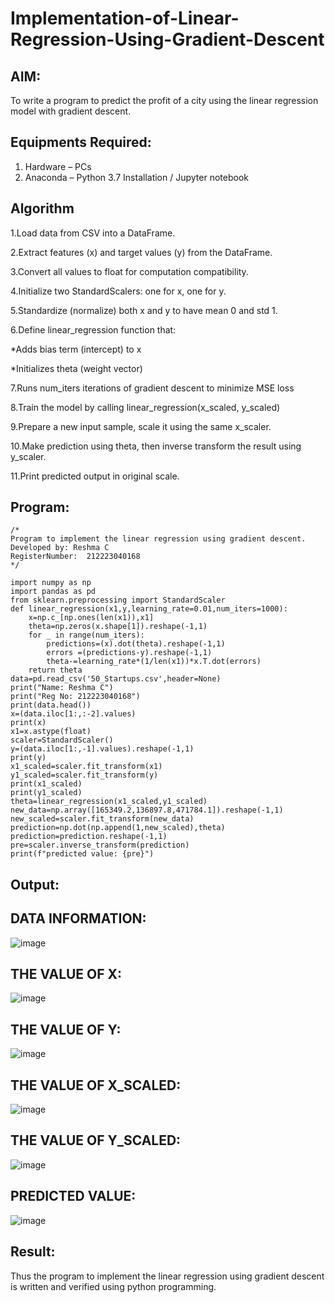 # Implementation-of-Linear-Regression-Using-Gradient-Descent

## AIM:
To write a program to predict the profit of a city using the linear regression model with gradient descent.

## Equipments Required:
1. Hardware – PCs
2. Anaconda – Python 3.7 Installation / Jupyter notebook

## Algorithm
1.Load data from CSV into a DataFrame.

2.Extract features (x) and target values (y) from the DataFrame.

3.Convert all values to float for computation compatibility.

4.Initialize two StandardScalers: one for x, one for y.

5.Standardize (normalize) both x and y to have mean 0 and std 1.

6.Define linear_regression function that:

*Adds bias term (intercept) to x

*Initializes theta (weight vector)

7.Runs num_iters iterations of gradient descent to minimize MSE loss

8.Train the model by calling linear_regression(x_scaled, y_scaled)

9.Prepare a new input sample, scale it using the same x_scaler.

10.Make prediction using theta, then inverse transform the result using y_scaler.

11.Print predicted output in original scale.
## Program:
```
/*
Program to implement the linear regression using gradient descent.
Developed by: Reshma C
RegisterNumber:  212223040168
*/
```
```
import numpy as np
import pandas as pd
from sklearn.preprocessing import StandardScaler
def linear_regression(x1,y,learning_rate=0.01,num_iters=1000):
    x=np.c_[np.ones(len(x1)),x1]
    theta=np.zeros(x.shape[1]).reshape(-1,1)
    for _ in range(num_iters):
        predictions=(x).dot(theta).reshape(-1,1)
        errors =(predictions-y).reshape(-1,1)
        theta-=learning_rate*(1/len(x1))*x.T.dot(errors)
    return theta
data=pd.read_csv('50_Startups.csv',header=None)
print("Name: Reshma C")
print("Reg No: 212223040168")
print(data.head())
x=(data.iloc[1:,:-2].values)
print(x)
x1=x.astype(float)
scaler=StandardScaler()
y=(data.iloc[1:,-1].values).reshape(-1,1)
print(y)
x1_scaled=scaler.fit_transform(x1)
y1_scaled=scaler.fit_transform(y)
print(x1_scaled)
print(y1_scaled)
theta=linear_regression(x1_scaled,y1_scaled)
new_data=np.array([165349.2,136897.8,471784.1]).reshape(-1,1)
new_scaled=scaler.fit_transform(new_data)
prediction=np.dot(np.append(1,new_scaled),theta)
prediction=prediction.reshape(-1,1)
pre=scaler.inverse_transform(prediction)
print(f"predicted value: {pre}")
```

## Output:
## DATA INFORMATION:
![image](https://github.com/user-attachments/assets/c801e52d-240b-4710-b809-d1b9feaded58)

## THE VALUE OF X:
![image](https://github.com/user-attachments/assets/baac3c20-8a84-43cb-841a-790278ff584f)

## THE VALUE OF Y:
![image](https://github.com/user-attachments/assets/ccb86e34-9188-4a63-ba1e-937aec97422a)

## THE VALUE OF X_SCALED:
![image](https://github.com/user-attachments/assets/b21dcd77-93e6-41a8-ab9b-b20591accdd0)


## THE VALUE OF Y_SCALED:

![image](https://github.com/user-attachments/assets/7d607b2c-1fe8-4f85-aacf-78c13c3a2355)


## PREDICTED VALUE:

![image](https://github.com/user-attachments/assets/954f9454-d958-4319-b62a-9088e15d74f4)




## Result:
Thus the program to implement the linear regression using gradient descent is written and verified using python programming.
